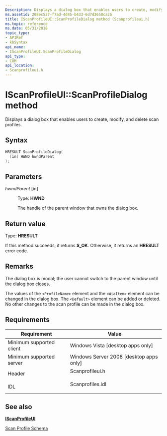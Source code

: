 ```yaml
---
Description: Displays a dialog box that enables users to create, modify, and delete scan profiles.
ms.assetid: 208ec527-f7ad-4d45-b433-6d7d3658ca26
title: IScanProfileUI::ScanProfileDialog method (Scanprofileui.h)
ms.topic: reference
ms.date: 05/31/2018
topic_type: 
- APIRef
- kbSyntax
api_name: 
- IScanProfileUI.ScanProfileDialog
api_type: 
- COM
api_location: 
- Scanprofileui.h
---
```


# IScanProfileUI::ScanProfileDialog method

Displays a dialog box that enables users to create, modify, and delete scan profiles.

## Syntax


```C++
HRESULT ScanProfileDialog(
  [in] HWND hwndParent
);
```



## Parameters

<dl> <dt>

*hwndParent* \[in\]
</dt> <dd>

Type: **HWND**

The handle of the parent window that owns the dialog box.

</dd> </dl>

## Return value

Type: **HRESULT**

If this method succeeds, it returns **S\_OK**. Otherwise, it returns an **HRESULT** error code.

## Remarks

The dialog box is modal; the user cannot switch to the parent window until the dialog box closes.

The values of the `<ProfileName>` element and the `<WiaItem>` element can be changed in the dialog box. The `<Default>` element can be added or deleted. No other changes to the scan profile can be made in the dialog box.

## Requirements



| Requirement | Value |
|-------------------------------------|---------------------------------------------------------------------------------------------|
| Minimum supported client<br/> | Windows Vista \[desktop apps only\]<br/>                                              |
| Minimum supported server<br/> | Windows Server 2008 \[desktop apps only\]<br/>                                        |
| Header<br/>                   | <dl> <dt>Scanprofileui.h</dt> </dl>  |
| IDL<br/>                      | <dl> <dt>Scanprofiles.idl</dt> </dl> |



## See also

<dl> <dt>

[**IScanProfileUI**](-wia-iscanprofileui.md)
</dt> <dt>

[Scan Profile Schema](-wia-scan-profile-schema.md)
</dt> </dl>

 

 




